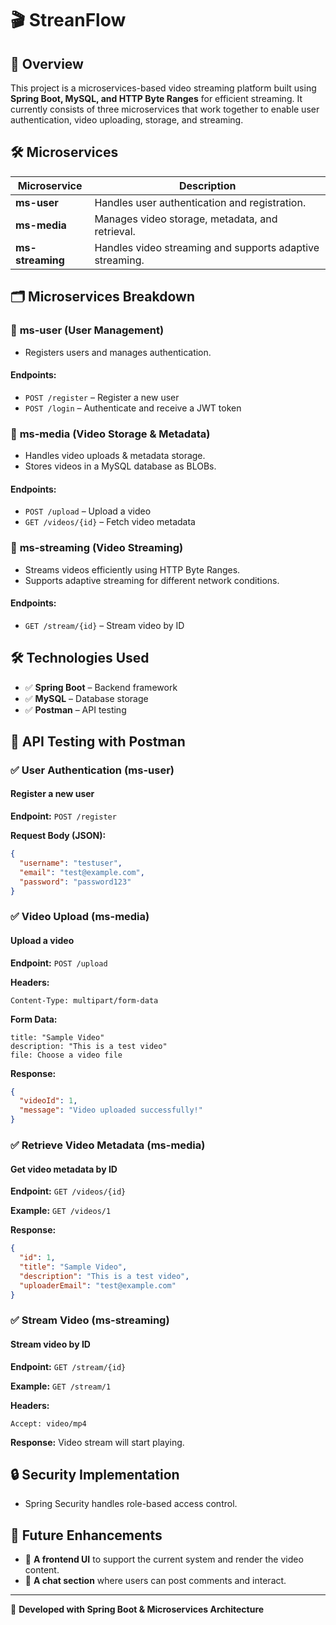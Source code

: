 # 🎬 StreanFlow

## 🚀 Overview

This project is a microservices-based video streaming platform built using **Spring Boot, MySQL, and HTTP Byte Ranges** for efficient streaming. It currently consists of three microservices that work together to enable user authentication, video uploading, storage, and streaming.

## 🛠 Microservices

| Microservice     | Description                                              |
| ---------------- | -------------------------------------------------------- |
| **ms-user**      | Handles user authentication and registration.            |
| **ms-media**     | Manages video storage, metadata, and retrieval.          |
| **ms-streaming** | Handles video streaming and supports adaptive streaming. |

## 🗂 Microservices Breakdown

### 📍 **ms-user (User Management)**

- Registers users and manages authentication.

#### **Endpoints:**

- `POST /register` – Register a new user
- `POST /login` – Authenticate and receive a JWT token

### 📍 **ms-media (Video Storage & Metadata)**

- Handles video uploads & metadata storage.
- Stores videos in a MySQL database as BLOBs.

#### **Endpoints:**

- `POST /upload` – Upload a video
- `GET /videos/{id}` – Fetch video metadata

### 📍 **ms-streaming (Video Streaming)**

- Streams videos efficiently using HTTP Byte Ranges.
- Supports adaptive streaming for different network conditions.

#### **Endpoints:**

- `GET /stream/{id}` – Stream video by ID

## 🛠 Technologies Used

- ✅ **Spring Boot** – Backend framework
- ✅ **MySQL** – Database storage
- ✅ **Postman** – API testing

## 📡 API Testing with Postman

### ✅ **User Authentication (ms-user)**

#### **Register a new user**

**Endpoint:** `POST /register`

**Request Body (JSON):**

```json
{
  "username": "testuser",
  "email": "test@example.com",
  "password": "password123"
}
```

### ✅ **Video Upload (ms-media)**

#### **Upload a video**

**Endpoint:** `POST /upload`

**Headers:**

```
Content-Type: multipart/form-data
```

**Form Data:**

```
title: "Sample Video"
description: "This is a test video"
file: Choose a video file
```

**Response:**

```json
{
  "videoId": 1,
  "message": "Video uploaded successfully!"
}
```

### ✅ **Retrieve Video Metadata (ms-media)**

#### **Get video metadata by ID**

**Endpoint:** `GET /videos/{id}`

**Example:** `GET /videos/1`

**Response:**

```json
{
  "id": 1,
  "title": "Sample Video",
  "description": "This is a test video",
  "uploaderEmail": "test@example.com"
}
```

### ✅ **Stream Video (ms-streaming)**

#### **Stream video by ID**

**Endpoint:** `GET /stream/{id}`

**Example:** `GET /stream/1`

**Headers:**

```
Accept: video/mp4
```

**Response:** Video stream will start playing.

## 🔒 Security Implementation

- Spring Security handles role-based access control.

## 📌 Future Enhancements

- 🎨 **A frontend UI** to support the current system and render the video content.
- 💬 **A chat section** where users can post comments and interact.

---

🚀 **Developed with Spring Boot & Microservices Architecture**

